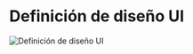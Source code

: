 # Definición de diseño UI

![Definición de diseño UI](https://static.platzi.com/media/user_upload/6-1d2353d5-0ee3-46ef-9522-2e41c343f337.jpg)